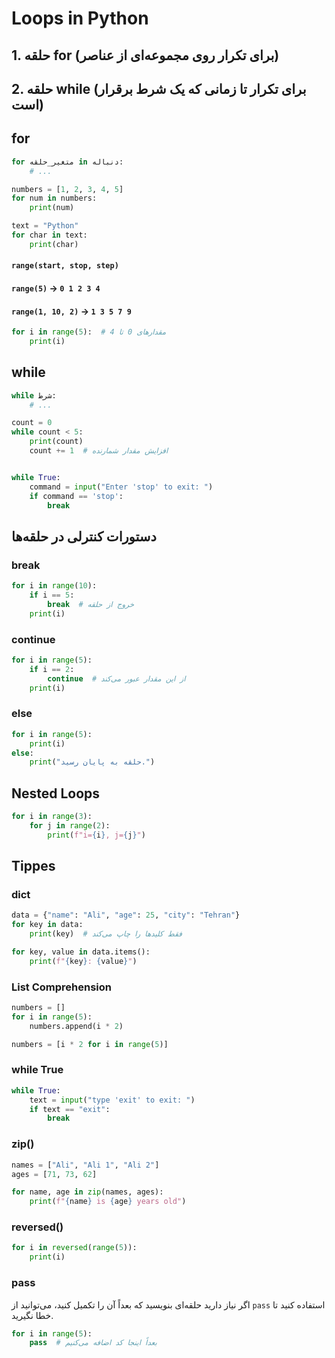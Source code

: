# Loops in Python

## 1. حلقه for (برای تکرار روی مجموعه‌ای از عناصر)
## 2. حلقه while (برای تکرار تا زمانی که یک شرط برقرار است)
## for
```python
for متغیر_حلقه in دنباله:
    # ...
```
```python
numbers = [1, 2, 3, 4, 5]
for num in numbers:
    print(num)
```
```python
text = "Python"
for char in text:
    print(char)
```
#### `range(start, stop, step)`
#### `range(5)` -> `0 1 2 3 4`
#### `range(1, 10, 2)` -> `1 3 5 7 9`
```python
for i in range(5):  # مقدارهای 0 تا 4
    print(i)
```

## while
```python
while شرط:
    # ...
```
```python
count = 0
while count < 5:
    print(count)
    count += 1  # افزایش مقدار شمارنده


while True:
    command = input("Enter 'stop' to exit: ")
    if command == 'stop':
        break
```

## دستورات کنترلی در حلقه‌ها
### break
```python
for i in range(10):
    if i == 5:
        break  # خروج از حلقه
    print(i)
```
### continue 
```python
for i in range(5):
    if i == 2:
        continue  # از این مقدار عبور می‌کند
    print(i)
```
### else
```python
for i in range(5):
    print(i)
else:
    print("حلقه به پایان رسید.")
```
## Nested Loops
```python
for i in range(3):
    for j in range(2):
        print(f"i={i}, j={j}")
```
## Tippes
### dict
```python
data = {"name": "Ali", "age": 25, "city": "Tehran"}
for key in data:
    print(key)  # فقط کلیدها را چاپ می‌کند

for key, value in data.items():
    print(f"{key}: {value}")
```
### List Comprehension
```python
numbers = []
for i in range(5):
    numbers.append(i * 2)

numbers = [i * 2 for i in range(5)]
```
### while True
```python
while True:
    text = input("type 'exit' to exit: ")
    if text == "exit":
        break
```
### zip()
```python
names = ["Ali", "Ali 1", "Ali 2"]
ages = [71, 73, 62]

for name, age in zip(names, ages):
    print(f"{name} is {age} years old")
```
### reversed()
```python
for i in reversed(range(5)):
    print(i)
```
### pass
اگر نیاز دارید حلقه‌ای بنویسید که بعداً آن را تکمیل کنید، می‌توانید از `pass` استفاده کنید تا خطا نگیرید.
```python
for i in range(5):
    pass  # بعداً اینجا کد اضافه می‌کنیم
```
